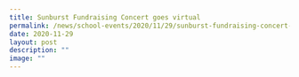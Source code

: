 ```yaml
---
title: Sunburst Fundraising Concert goes virtual
permalink: /news/school-events/2020/11/29/sunburst-fundraising-concert-goes-virtual/
date: 2020-11-29
layout: post
description: ""
image: ""
---
```

